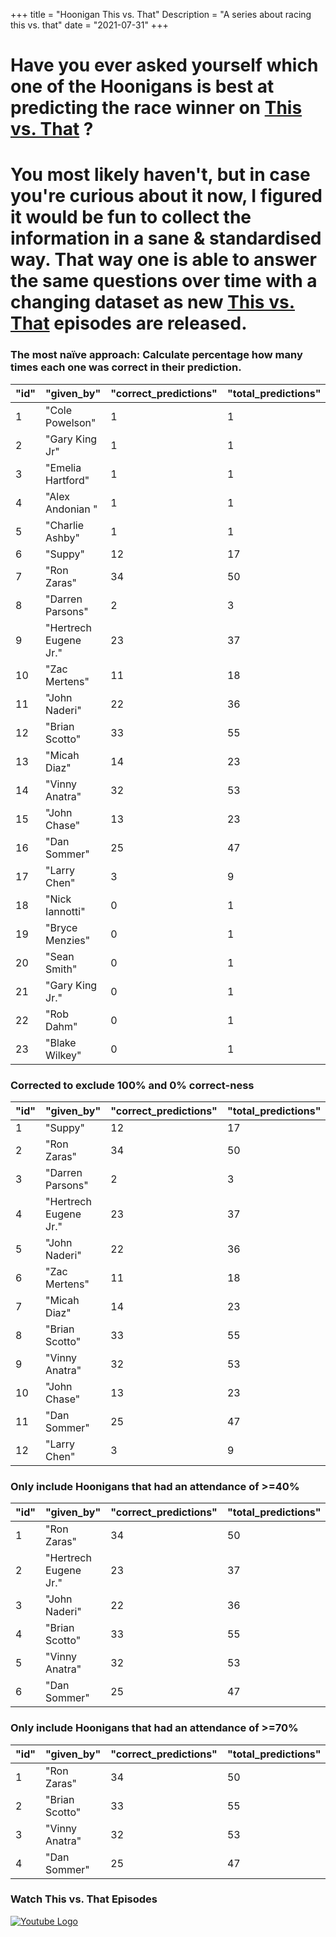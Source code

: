 +++
title = "Hoonigan This vs. That"
Description = "A series about racing this vs. that"
date = "2021-07-31"
+++


<div class="o-main-intro">
	<h1>Have you ever asked yourself which one of the Hoonigans is best at predicting the race winner on <a href="https://www.youtube.com/playlist?list=PLhU72li4fhIca_hXD0v8PFHRahreBuPJa" target="_blank">This vs. That</a> ?</h1>
</div>
<div class="o-main-second">
	<h1>You most likely haven't, but in case you're curious about it now, I figured it would be fun to collect the information in a sane & standardised way. That way one is able to answer the same questions over time with a changing dataset as new <a href="https://www.youtube.com/playlist?list=PLhU72li4fhIca_hXD0v8PFHRahreBuPJa" target="_blank">This vs. That</a> episodes are released.</h1>
</div>

<div class="o-main-hoonigans-stats">
<div class="o-main-hoonigan-stats__naive">

### The most naïve approach: Calculate percentage how many times each one was correct in their prediction.

| "id" | "given_by"            | "correct_predictions" | "total_predictions" | "correct_percent" |
| ---- | --------------------- | --------------------- | ------------------- | ----------------- |
| 1    | "Cole Powelson"       | 1                     | 1                   | 100               |
| 2    | "Gary King Jr"        | 1                     | 1                   | 100               |
| 3    | "Emelia Hartford"     | 1                     | 1                   | 100               |
| 4    | "Alex Andonian "      | 1                     | 1                   | 100               |
| 5    | "Charlie Ashby"       | 1                     | 1                   | 100               |
| 6    | "Suppy"               | 12                    | 17                  | 70                |
| 7    | "Ron Zaras"           | 34                    | 50                  | 68                |
| 8    | "Darren Parsons"      | 2                     | 3                   | 66                |
| 9    | "Hertrech Eugene Jr." | 23                    | 37                  | 62                |
| 10   | "Zac Mertens"         | 11                    | 18                  | 61                |
| 11   | "John Naderi"         | 22                    | 36                  | 61                |
| 12   | "Brian Scotto"        | 33                    | 55                  | 60                |
| 13   | "Micah Diaz"          | 14                    | 23                  | 60                |
| 14   | "Vinny Anatra"        | 32                    | 53                  | 60                |
| 15   | "John Chase"          | 13                    | 23                  | 56                |
| 16   | "Dan Sommer"          | 25                    | 47                  | 53                |
| 17   | "Larry Chen"          | 3                     | 9                   | 33                |
| 18   | "Nick Iannotti"       | 0                     | 1                   | 0                 |
| 19   | "Bryce Menzies"       | 0                     | 1                   | 0                 |
| 20   | "Sean Smith"          | 0                     | 1                   | 0                 |
| 21   | "Gary King Jr."       | 0                     | 1                   | 0                 |
| 22   | "Rob Dahm"            | 0                     | 1                   | 0                 |
| 23   | "Blake Wilkey"        | 0                     | 1                   | 0                 |

</div>

<div class="o-main-hoonigan-stats__corrected">

### Corrected to exclude 100% and 0% correct-ness

| "id" | "given_by"            | "correct_predictions" | "total_predictions" | "correct_percent" |
| ---- | --------------------- | --------------------- | ------------------- | ----------------- |
| 1    | "Suppy"               | 12                    | 17                  | 70                |
| 2    | "Ron Zaras"           | 34                    | 50                  | 68                |
| 3    | "Darren Parsons"      | 2                     | 3                   | 66                |
| 4    | "Hertrech Eugene Jr." | 23                    | 37                  | 62                |
| 5    | "John Naderi"         | 22                    | 36                  | 61                |
| 6    | "Zac Mertens"         | 11                    | 18                  | 61                |
| 7    | "Micah Diaz"          | 14                    | 23                  | 60                |
| 8    | "Brian Scotto"        | 33                    | 55                  | 60                |
| 9    | "Vinny Anatra"        | 32                    | 53                  | 60                |
| 10   | "John Chase"          | 13                    | 23                  | 56                |
| 11   | "Dan Sommer"          | 25                    | 47                  | 53                |
| 12   | "Larry Chen"          | 3                     | 9                   | 33                |

</div>

<!-- <div class="o-main-hoonigan-stats__30-perc">

### Only include Hoonigans that had an attendance of >=30%

| "id" | "given_by"            | "correct_predictions" | "total_predictions" | "correct_percent" |
| ---- | --------------------- | --------------------- | ------------------- | ----------------- |
| 1    | "Ron Zaras"           | 33                    | 48                  | 68                |
| 2    | "Hertrech Eugene Jr." | 23                    | 37                  | 62                |
| 3    | "Brian Scotto"        | 33                    | 53                  | 62                |
| 4    | "Micah Diaz"          | 14                    | 23                  | 60                |
| 5    | "John Naderi"         | 20                    | 34                  | 58                |
| 6    | "Vinny Anatra"        | 30                    | 51                  | 58                |
| 7    | "John Chase"          | 12                    | 21                  | 57                |
| 8    | "Dan Sommer"          | 25                    | 45                  | 55                |

</div> -->

<div class="o-main-hoonigan-stats__40-perc">

### Only include Hoonigans that had an attendance of >=40%

| "id" | "given_by"            | "correct_predictions" | "total_predictions" | "correct_percent" |
| ---- | --------------------- | --------------------- | ------------------- | ----------------- |
| 1    | "Ron Zaras"           | 34                    | 50                  | 68                |
| 2    | "Hertrech Eugene Jr." | 23                    | 37                  | 62                |
| 3    | "John Naderi"         | 22                    | 36                  | 61                |
| 4    | "Brian Scotto"        | 33                    | 55                  | 60                |
| 5    | "Vinny Anatra"        | 32                    | 53                  | 60                |
| 6    | "Dan Sommer"          | 25                    | 47                  | 53                |

</div>

<div class="o-main-hoonigan-stats__70-perc">

### Only include Hoonigans that had an attendance of >=70%

| "id" | "given_by"     | "correct_predictions" | "total_predictions" | "correct_percent" |
| ---- | -------------- | --------------------- | ------------------- | ----------------- |
| 1    | "Ron Zaras"    | 34                    | 50                  | 68                |
| 2    | "Brian Scotto" | 33                    | 55                  | 60                |
| 3    | "Vinny Anatra" | 32                    | 53                  | 60                |
| 4    | "Dan Sommer"   | 25                    | 47                  | 53                |

</div>

<div class="o-main-hoonigan-playlist-wrap">
	<h3>Watch This vs. That Episodes</h3>
	<a href="https://www.youtube.com/playlist?list=PLhU72li4fhIca_hXD0v8PFHRahreBuPJa" target="_blank"><img src="/img/yt_logo_rgb_light.png" alt="Youtube Logo"></a>
</div>